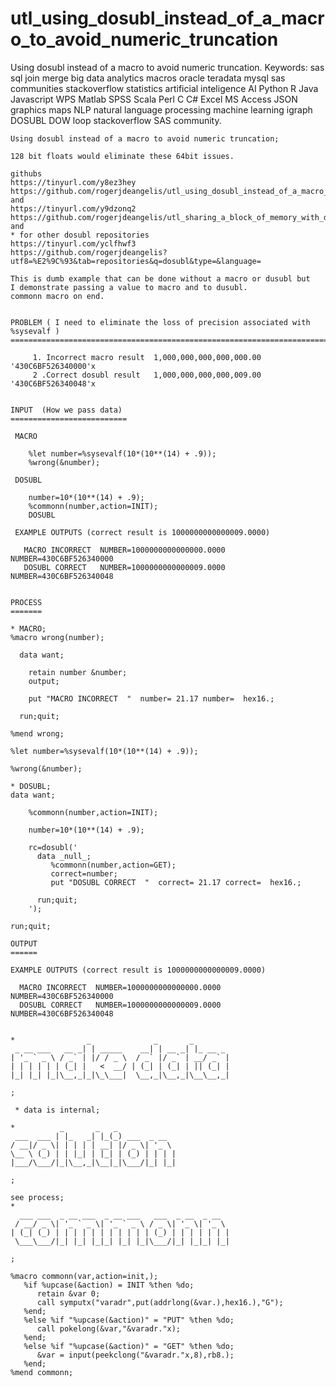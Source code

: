 # utl_using_dosubl_instead_of_a_macro_to_avoid_numeric_truncation
Using dosubl instead of a macro to avoid numeric truncation.  Keywords: sas sql join merge big data analytics macros oracle teradata mysql sas communities stackoverflow statistics artificial inteligence AI Python R Java Javascript WPS Matlab SPSS Scala Perl C C# Excel MS Access JSON graphics maps NLP natural language processing machine learning igraph DOSUBL DOW loop stackoverflow SAS community.

    Using dosubl instead of a macro to avoid numeric truncation;

    128 bit floats would eliminate these 64bit issues.

    githubs
    https://tinyurl.com/y8ez3hey
    https://github.com/rogerjdeangelis/utl_using_dosubl_instead_of_a_macro_to_avoid_numeric_truncation
    and
    https://tinyurl.com/y9dzonq2
    https://github.com/rogerjdeangelis/utl_sharing_a_block_of_memory_with_dosubl
    and
    * for other dosubl repositories
    https://tinyurl.com/yclfhwf3
    https://github.com/rogerjdeangelis?utf8=%E2%9C%93&tab=repositories&q=dosubl&type=&language=

    This is dumb example that can be done without a macro or dusubl but
    I demonstrate passing a value to macro and to dusubl.
    commonn macro on end.


    PROBLEM ( I need to eliminate the loss of precision associated with %sysevalf )
    ================================================================================

         1. Incorrect macro result  1,000,000,000,000,000.00   '430C6BF526340000'x
         2 .Correct dosubl result   1,000,000,000,000,009.00   '430C6BF526340048'x


    INPUT  (How we pass data)
    ==========================

     MACRO

        %let number=%sysevalf(10*(10**(14) + .9));
        %wrong(&number);

     DOSUBL

        number=10*(10**(14) + .9);
        %commonn(number,action=INIT);
        DOSUBL

     EXAMPLE OUTPUTS (correct result is 1000000000000009.0000)

       MACRO INCORRECT  NUMBER=1000000000000000.0000 NUMBER=430C6BF526340000
       DOSUBL CORRECT   NUMBER=1000000000000009.0000 NUMBER=430C6BF526340048


    PROCESS
    =======

    * MACRO;
    %macro wrong(number);

      data want;

        retain number &number;
        output;

        put "MACRO INCORRECT  "  number= 21.17 number=  hex16.;

      run;quit;

    %mend wrong;

    %let number=%sysevalf(10*(10**(14) + .9));

    %wrong(&number);

    * DOSUBL;
    data want;

        %commonn(number,action=INIT);

        number=10*(10**(14) + .9);

        rc=dosubl('
          data _null_;
             %commonn(number,action=GET);
             correct=number;
             put "DOSUBL CORRECT  "  correct= 21.17 correct=  hex16.;

          run;quit;
        ');

    run;quit;

    OUTPUT
    ======

    EXAMPLE OUTPUTS (correct result is 1000000000000009.0000)

      MACRO INCORRECT  NUMBER=1000000000000000.0000 NUMBER=430C6BF526340000
      DOSUBL CORRECT   NUMBER=1000000000000009.0000 NUMBER=430C6BF526340048


    *                _              _       _
     _ __ ___   __ _| | _____    __| | __ _| |_ __ _
    | '_ ` _ \ / _` | |/ / _ \  / _` |/ _` | __/ _` |
    | | | | | | (_| |   <  __/ | (_| | (_| | || (_| |
    |_| |_| |_|\__,_|_|\_\___|  \__,_|\__,_|\__\__,_|

    ;

     * data is internal;

    *          _       _   _
     ___  ___ | |_   _| |_(_) ___  _ __
    / __|/ _ \| | | | | __| |/ _ \| '_ \
    \__ \ (_) | | |_| | |_| | (_) | | | |
    |___/\___/|_|\__,_|\__|_|\___/|_| |_|

    ;

    see process;
    *
      ___ ___  _ __ ___  _ __ ___   ___  _ __  _ __
     / __/ _ \| '_ ` _ \| '_ ` _ \ / _ \| '_ \| '_ \
    | (_| (_) | | | | | | | | | | | (_) | | | | | | |
     \___\___/|_| |_| |_|_| |_| |_|\___/|_| |_|_| |_|

    ;

    %macro commonn(var,action=init,);
       %if %upcase(&action) = INIT %then %do;
          retain &var 0;
          call symputx("varadr",put(addrlong(&var.),hex16.),"G");
       %end;
       %else %if "%upcase(&action)" = "PUT" %then %do;
          call pokelong(&var,"&varadr."x);
       %end;
       %else %if "%upcase(&action)" = "GET" %then %do;
          &var = input(peekclong("&varadr."x,8),rb8.);
       %end;
    %mend commonn;




